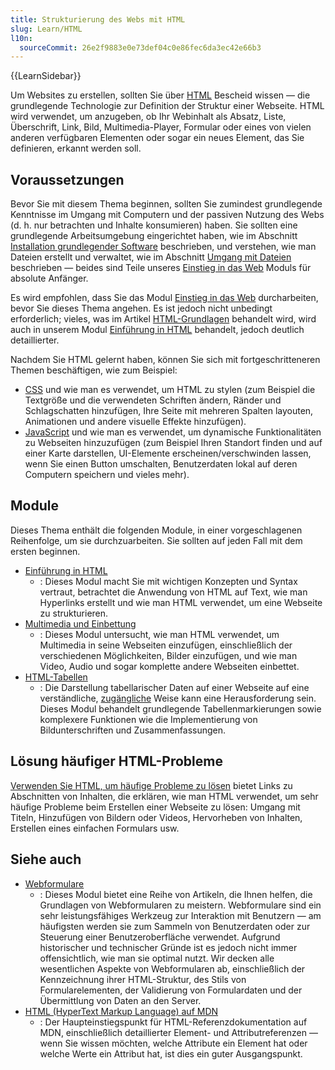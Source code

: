 ```yaml
---
title: Strukturierung des Webs mit HTML
slug: Learn/HTML
l10n:
  sourceCommit: 26e2f9883e0e73def04c0e86fec6da3ec42e66b3
---
```


{{LearnSidebar}}

Um Websites zu erstellen, sollten Sie über [HTML](/de/docs/Glossary/HTML) Bescheid wissen — die grundlegende Technologie zur Definition der Struktur einer Webseite. HTML wird verwendet, um anzugeben, ob Ihr Webinhalt als Absatz, Liste, Überschrift, Link, Bild, Multimedia-Player, Formular oder eines von vielen anderen verfügbaren Elementen oder sogar ein neues Element, das Sie definieren, erkannt werden soll.

## Voraussetzungen

Bevor Sie mit diesem Thema beginnen, sollten Sie zumindest grundlegende Kenntnisse im Umgang mit Computern und der passiven Nutzung des Webs (d. h. nur betrachten und Inhalte konsumieren) haben. Sie sollten eine grundlegende Arbeitsumgebung eingerichtet haben, wie im Abschnitt [Installation grundlegender Software](/de/docs/Learn/Getting_started_with_the_web/Installing_basic_software) beschrieben, und verstehen, wie man Dateien erstellt und verwaltet, wie im Abschnitt [Umgang mit Dateien](/de/docs/Learn/Getting_started_with_the_web/Dealing_with_files) beschrieben — beides sind Teile unseres [Einstieg in das Web](/de/docs/Learn/Getting_started_with_the_web) Moduls für absolute Anfänger.

Es wird empfohlen, dass Sie das Modul [Einstieg in das Web](/de/docs/Learn/Getting_started_with_the_web) durcharbeiten, bevor Sie dieses Thema angehen. Es ist jedoch nicht unbedingt erforderlich; vieles, was im Artikel [HTML-Grundlagen](/de/docs/Learn/Getting_started_with_the_web/HTML_basics) behandelt wird, wird auch in unserem Modul [Einführung in HTML](/de/docs/Learn/HTML/Introduction_to_HTML) behandelt, jedoch deutlich detaillierter.

Nachdem Sie HTML gelernt haben, können Sie sich mit fortgeschritteneren Themen beschäftigen, wie zum Beispiel:

- [CSS](/de/docs/Learn/CSS) und wie man es verwendet, um HTML zu stylen (zum Beispiel die Textgröße und die verwendeten Schriften ändern, Ränder und Schlagschatten hinzufügen, Ihre Seite mit mehreren Spalten layouten, Animationen und andere visuelle Effekte hinzufügen).
- [JavaScript](/de/docs/Learn/JavaScript) und wie man es verwendet, um dynamische Funktionalitäten zu Webseiten hinzuzufügen (zum Beispiel Ihren Standort finden und auf einer Karte darstellen, UI-Elemente erscheinen/verschwinden lassen, wenn Sie einen Button umschalten, Benutzerdaten lokal auf deren Computern speichern und vieles mehr).

## Module

Dieses Thema enthält die folgenden Module, in einer vorgeschlagenen Reihenfolge, um sie durchzuarbeiten. Sie sollten auf jeden Fall mit dem ersten beginnen.

- [Einführung in HTML](/de/docs/Learn/HTML/Introduction_to_HTML)
  - : Dieses Modul macht Sie mit wichtigen Konzepten und Syntax vertraut, betrachtet die Anwendung von HTML auf Text, wie man Hyperlinks erstellt und wie man HTML verwendet, um eine Webseite zu strukturieren.
- [Multimedia und Einbettung](/de/docs/Learn/HTML/Multimedia_and_embedding)
  - : Dieses Modul untersucht, wie man HTML verwendet, um Multimedia in seine Webseiten einzufügen, einschließlich der verschiedenen Möglichkeiten, Bilder einzufügen, und wie man Video, Audio und sogar komplette andere Webseiten einbettet.
- [HTML-Tabellen](/de/docs/Learn/HTML/Tables)
  - : Die Darstellung tabellarischer Daten auf einer Webseite auf eine verständliche, [zugängliche](/de/docs/Glossary/Accessibility) Weise kann eine Herausforderung sein. Dieses Modul behandelt grundlegende Tabellenmarkierungen sowie komplexere Funktionen wie die Implementierung von Bildunterschriften und Zusammenfassungen.

## Lösung häufiger HTML-Probleme

[Verwenden Sie HTML, um häufige Probleme zu lösen](/de/docs/Learn/HTML/Howto) bietet Links zu Abschnitten von Inhalten, die erklären, wie man HTML verwendet, um sehr häufige Probleme beim Erstellen einer Webseite zu lösen: Umgang mit Titeln, Hinzufügen von Bildern oder Videos, Hervorheben von Inhalten, Erstellen eines einfachen Formulars usw.

## Siehe auch

- [Webformulare](/de/docs/Learn/Forms)
  - : Dieses Modul bietet eine Reihe von Artikeln, die Ihnen helfen, die Grundlagen von Webformularen zu meistern. Webformulare sind ein sehr leistungsfähiges Werkzeug zur Interaktion mit Benutzern — am häufigsten werden sie zum Sammeln von Benutzerdaten oder zur Steuerung einer Benutzeroberfläche verwendet. Aufgrund historischer und technischer Gründe ist es jedoch nicht immer offensichtlich, wie man sie optimal nutzt. Wir decken alle wesentlichen Aspekte von Webformularen ab, einschließlich der Kennzeichnung ihrer HTML-Struktur, des Stils von Formularelementen, der Validierung von Formulardaten und der Übermittlung von Daten an den Server.
- [HTML (HyperText Markup Language) auf MDN](/de/docs/Web/HTML)
  - : Der Haupteinstiegspunkt für HTML-Referenzdokumentation auf MDN, einschließlich detaillierter Element- und Attributreferenzen — wenn Sie wissen möchten, welche Attribute ein Element hat oder welche Werte ein Attribut hat, ist dies ein guter Ausgangspunkt.
